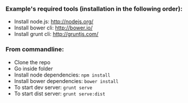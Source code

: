 

### Example's required tools (installation in the following order):

- Install node.js: http://nodejs.org/
- Install bower cli: http://bower.io/
- Install grunt cli: http://gruntjs.com/ 

### From commandline:

- Clone the repo
- Go inside folder
- Install node dependencies: `npm install`
- Install bower dependencies: `bower install`
- To start dev server: `grunt serve`
- To start dist server: `grunt serve:dist`

